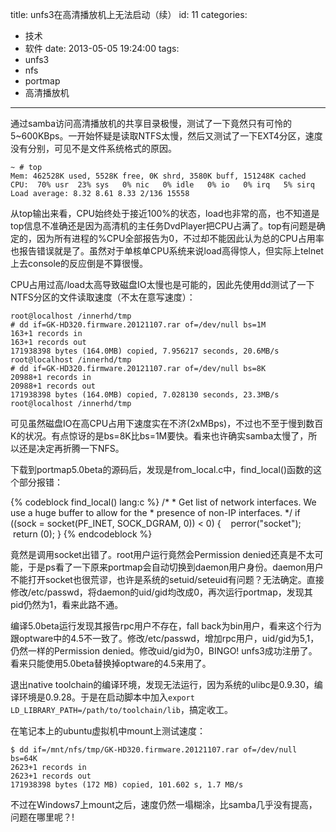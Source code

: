 title: unfs3在高清播放机上无法启动（续）
id: 11
categories:
  - 技术
  - 软件
date: 2013-05-05 19:24:00
tags:
  - unfs3
  - nfs
  - portmap
  - 高清播放机
---

通过samba访问高清播放机的共享目录极慢，测试了一下竟然只有可怜的5~600KBps。一开始怀疑是读取NTFS太慢，然后又测试了一下EXT4分区，速度没有分别，可见不是文件系统格式的原因。
```
~ # top
Mem: 462528K used, 5528K free, 0K shrd, 3580K buff, 151248K cached
CPU:  70% usr  23% sys   0% nic   0% idle   0% io   0% irq   5% sirq
Load average: 8.32 8.61 8.33 2/136 15558
```

从top输出来看，CPU始终处于接近100%的状态，load也非常的高，也不知道是top信息不准确还是因为高清机的主任务DvdPlayer把CPU占满了。top有问题是确定的，因为所有进程的%CPU全部报告为0，不过却不能因此认为总的CPU占用率也报告错误就是了。虽然对于单核单CPU系统来说load高得惊人，但实际上telnet上去console的反应倒是不算很慢。

CPU占用过高/load太高导致磁盘IO太慢也是可能的，因此先使用dd测试了一下NTFS分区的文件读取速度（不太在意写速度）：

```
root@localhost /innerhd/tmp
# dd if=GK-HD320.firmware.20121107.rar of=/dev/null bs=1M
163+1 records in
163+1 records out
171938398 bytes (164.0MB) copied, 7.956217 seconds, 20.6MB/s
root@localhost /innerhd/tmp
# dd if=GK-HD320.firmware.20121107.rar of=/dev/null bs=8K
20988+1 records in
20988+1 records out
171938398 bytes (164.0MB) copied, 7.028130 seconds, 23.3MB/s
root@localhost /innerhd/tmp
```

可见虽然磁盘IO在高CPU占用下速度实在不济(2xMBps)，不过也不至于慢到数百K的状况。有点惊讶的是bs=8K比bs=1M要快。看来也许确实samba太慢了，所以还是决定再折腾一下NFS。

下载到portmap5.0beta的源码后，发现是from_local.c中，find_local()函数的这个部分报错：

{% codeblock find_local() lang:c %}
	/*
     * Get list of network interfaces. We use a huge buffer to allow for the
     * presence of non-IP interfaces.
     */
    if ((sock = socket(PF_INET, SOCK_DGRAM, 0)) < 0) {
        perror("socket");
         return (0);
    }
{% endcodeblock %}

竟然是调用socket出错了。root用户运行竟然会Permission denied还真是不太可能，于是ps看了一下原来portmap会自动切换到daemon用户身份。daemon用户不能打开socket也很荒谬，也许是系统的setuid/seteuid有问题？无法确定。直接修改/etc/passwd，将daemon的uid/gid均改成0，再次运行portmap，发现其pid仍然为1，看来此路不通。

编译5.0beta运行发现其报告rpc用户不存在，fall back为bin用户，看来这个行为跟optware中的4.5不一致了。修改/etc/passwd，增加rpc用户，uid/gid为5,1，仍然一样的Permission denied。修改uid/gid为0，BINGO! unfs3成功注册了。看来只能使用5.0beta替换掉optware的4.5来用了。

退出native toolchain的编译环境，发现无法运行，因为系统的ulibc是0.9.30，编译环境是0.9.28。于是在启动脚本中加入`export LD_LIBRARY_PATH=/path/to/toolchain/lib`，搞定收工。

在笔记本上的ubuntu虚拟机中mount上测试速度：
```
$ dd if=/mnt/nfs/tmp/GK-HD320.firmware.20121107.rar of=/dev/null bs=64K
2623+1 records in
2623+1 records out
171938398 bytes (172 MB) copied, 101.602 s, 1.7 MB/s
```

不过在Windows7上mount之后，速度仍然一塌糊涂，比samba几乎没有提高，问题在哪里呢？!
